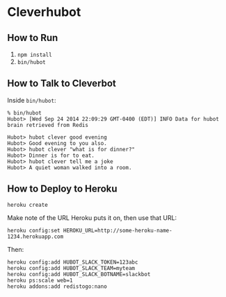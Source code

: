 # Cleverhubot

## How to Run

1. `npm install`
1. `bin/hubot`

## How to Talk to Cleverbot

Inside `bin/hubot`:

    % bin/hubot
    Hubot> [Wed Sep 24 2014 22:09:29 GMT-0400 (EDT)] INFO Data for hubot brain retrieved from Redis

    Hubot> hubot clever good evening
    Hubot> Good evening to you also.
    Hubot> hubot clever "what is for dinner?"
    Hubot> Dinner is for to eat.
    Hubot> hubot clever tell me a joke
    Hubot> A quiet woman walked into a room.

## How to Deploy to Heroku

    heroku create

Make note of the URL Heroku puts it on, then use that URL:

    heroku config:set HEROKU_URL=http://some-heroku-name-1234.herokuapp.com

Then:

    heroku config:add HUBOT_SLACK_TOKEN=123abc
    heroku config:add HUBOT_SLACK_TEAM=myteam
    heroku config:add HUBOT_SLACK_BOTNAME=slackbot
    heroku ps:scale web=1
    heroku addons:add redistogo:nano
